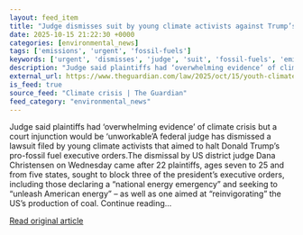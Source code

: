 ```yaml
---
layout: feed_item
title: "Judge dismisses suit by young climate activists against Trump’s pro-fossil fuel policies"
date: 2025-10-15 21:22:30 +0000
categories: [environmental_news]
tags: ['emissions', 'urgent', 'fossil-fuels']
keywords: ['urgent', 'dismisses', 'judge', 'suit', 'fossil-fuels', 'emissions']
description: "Judge said plaintiffs had ‘overwhelming evidence’ of climate crisis but a court injunction would be ‘unworkable’A federal judge has dismissed a lawsuit filed..."
external_url: https://www.theguardian.com/law/2025/oct/15/youth-climate-activist-lawsuit-dismissed-trump-executive-orders
is_feed: true
source_feed: "Climate crisis | The Guardian"
feed_category: "environmental_news"
---
```


Judge said plaintiffs had ‘overwhelming evidence’ of climate crisis but a court injunction would be ‘unworkable’A federal judge has dismissed a lawsuit filed by young climate activists that aimed to halt Donald Trump’s pro-fossil fuel executive orders.The dismissal by US district judge Dana Christensen on Wednesday came after 22 plaintiffs, ages seven to 25 and from five states, sought to block three of the president’s executive orders, including those declaring a “national energy emergency” and seeking to “unleash American energy” – as well as one aimed at “reinvigorating” the US’s production of coal. Continue reading...

[Read original article](https://www.theguardian.com/law/2025/oct/15/youth-climate-activist-lawsuit-dismissed-trump-executive-orders)
